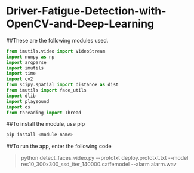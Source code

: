 # Driver-Fatigue-Detection-with-OpenCV-and-Deep-Learning

##These are the following modules used.
```python
from imutils.video import VideoStream
import numpy as np
import argparse
import imutils
import time
import cv2
from scipy.spatial import distance as dist
from imutils import face_utils
import dlib
import playsound
import os
from threading import Thread
```

##To install the module, use pip
```python
pip install <module-name>
```


##To run the app, enter the following code
>python detect_faces_video.py --prototxt deploy.prototxt.txt --model res10_300x300_ssd_iter_140000.caffemodel --alarm alarm.wav
